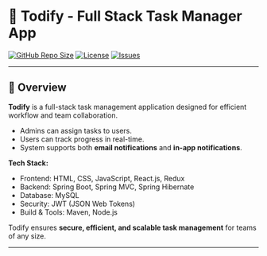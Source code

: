 # 📝 Todify - Full Stack Task Manager App

[![GitHub Repo Size](https://img.shields.io/github/repo-size/namankabadi/Todify)](https://github.com/namankabadi/Todify)
[![License](https://img.shields.io/github/license/namankabadi/Todify)](https://github.com/namankabadi/Todify/blob/main/LICENSE)
[![Issues](https://img.shields.io/github/issues/namankabadi/Todify)](https://github.com/namankabadi/Todify/issues)

---

## 🚀 Overview

**Todify** is a full-stack task management application designed for efficient workflow and team collaboration.  
- Admins can assign tasks to users.  
- Users can track progress in real-time.  
- System supports both **email notifications** and **in-app notifications**.  

**Tech Stack:**
- Frontend: HTML, CSS, JavaScript, React.js, Redux  
- Backend: Spring Boot, Spring MVC, Spring Hibernate  
- Database: MySQL  
- Security: JWT (JSON Web Tokens)  
- Build & Tools: Maven, Node.js  

Todify ensures **secure, efficient, and scalable task management** for teams of any size.

---

